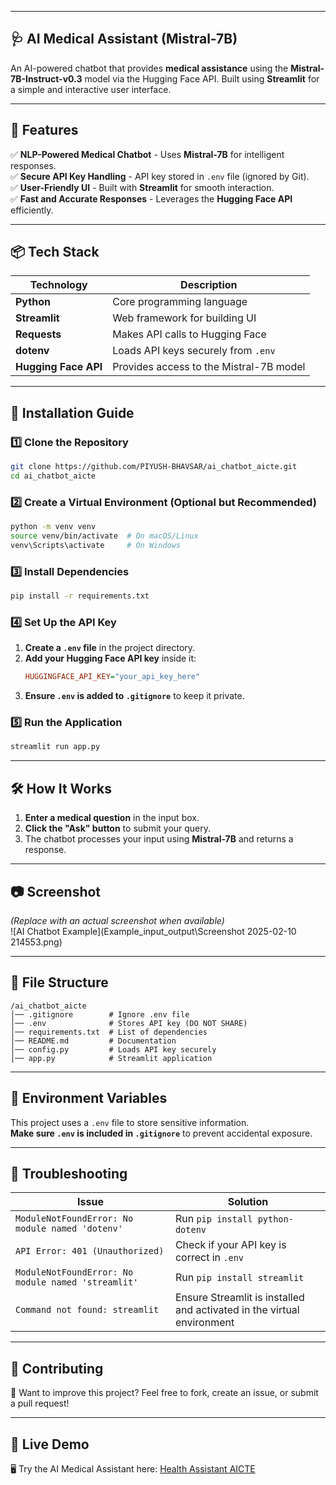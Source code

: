
---

## **🩺 AI Medical Assistant (Mistral-7B)**  
An AI-powered chatbot that provides **medical assistance** using the **Mistral-7B-Instruct-v0.3** model via the Hugging Face API. Built using **Streamlit** for a simple and interactive user interface.  

---

## **📌 Features**
✅ **NLP-Powered Medical Chatbot** - Uses **Mistral-7B** for intelligent responses.  
✅ **Secure API Key Handling** - API key stored in `.env` file (ignored by Git).  
✅ **User-Friendly UI** - Built with **Streamlit** for smooth interaction.  
✅ **Fast and Accurate Responses** - Leverages the **Hugging Face API** efficiently.  

---

## **📦 Tech Stack**
| Technology      | Description |
|----------------|------------|
| **Python**     | Core programming language |
| **Streamlit**  | Web framework for building UI |
| **Requests**   | Makes API calls to Hugging Face |
| **dotenv**     | Loads API keys securely from `.env` |
| **Hugging Face API** | Provides access to the Mistral-7B model |

---

## **🚀 Installation Guide**
### **1️⃣ Clone the Repository**
```sh
git clone https://github.com/PIYUSH-BHAVSAR/ai_chatbot_aicte.git
cd ai_chatbot_aicte
```

### **2️⃣ Create a Virtual Environment (Optional but Recommended)**
```sh
python -m venv venv
source venv/bin/activate  # On macOS/Linux
venv\Scripts\activate     # On Windows
```

### **3️⃣ Install Dependencies**
```sh
pip install -r requirements.txt
```

### **4️⃣ Set Up the API Key**
1. **Create a `.env` file** in the project directory.
2. **Add your Hugging Face API key** inside it:
   ```ini
   HUGGINGFACE_API_KEY="your_api_key_here"
   ```
3. **Ensure `.env` is added to `.gitignore`** to keep it private.

### **5️⃣ Run the Application**
```sh
streamlit run app.py
```

---

## **🛠 How It Works**
1. **Enter a medical question** in the input box.
2. **Click the "Ask" button** to submit your query.
3. The chatbot processes your input using **Mistral-7B** and returns a response.

---

## **📷 Screenshot**
*(Replace with an actual screenshot when available)*  
![AI Chatbot Example](Example_input_output\Screenshot 2025-02-10 214553.png)

---

## **📜 File Structure**
```
/ai_chatbot_aicte
│── .gitignore        # Ignore .env file
│── .env              # Stores API key (DO NOT SHARE)
│── requirements.txt  # List of dependencies
│── README.md         # Documentation
│── config.py         # Loads API key securely
│── app.py            # Streamlit application
```

---

## **📜 Environment Variables**
This project uses a `.env` file to store sensitive information.  
**Make sure `.env` is included in `.gitignore`** to prevent accidental exposure.

---

## **🐛 Troubleshooting**
| Issue | Solution |
|-------|----------|
| `ModuleNotFoundError: No module named 'dotenv'` | Run `pip install python-dotenv` |
| `API Error: 401 (Unauthorized)` | Check if your API key is correct in `.env` |
| `ModuleNotFoundError: No module named 'streamlit'` | Run `pip install streamlit` |
| `Command not found: streamlit` | Ensure Streamlit is installed and activated in the virtual environment |

---

## **🤝 Contributing**
🎉 Want to improve this project? Feel free to fork, create an issue, or submit a pull request!  

---

## 🚀 Live Demo  
🖥️ Try the AI Medical Assistant here: [Health Assistant AICTE](https://health-assistant-aicte.streamlit.app/)
